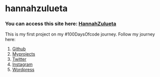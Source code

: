 # hannahzulueta

### You can access this site here: [HannahZulueta](https://hanapotski.github.io/hannahzulueta/)

This is my first project on my #100DaysOfcode journey.
Follow my journey here: 
1. [Github](https://github.com/hanapotski/100-days-of-code)
2. [Myprojects](https://github.com/hanapotski/myprojects)
3. [Twitter](https://twitter.com/homemadecoder)
4. [Instagram](https://www.instagram.com/homemadecoder/)
5. [Wordpress](https://homemadecoder.wordpress.com/)
